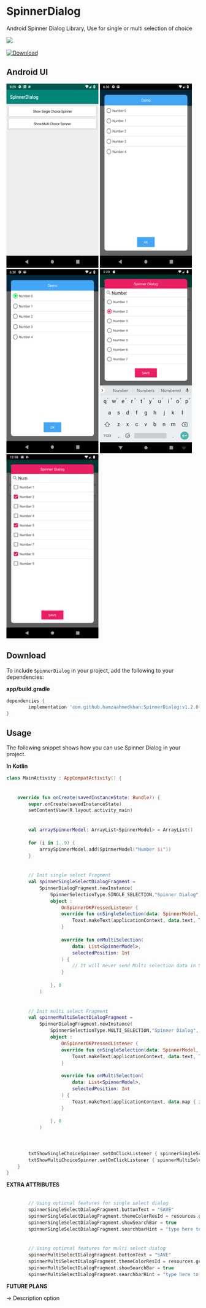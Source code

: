 # SpinnerDialog
Android Spinner Dialog Library, Use for single or multi selection of choice

[![](https://jitpack.io/v/hamzaahmedkhan/SpinnerDialog.svg)](https://jitpack.io/#hamzaahmedkhan/SpinnerDialog)

[ ![Download](https://api.bintray.com/packages/hamzaahmedkhan/SpinnerDialog/SpinnerDialog/images/download.svg?version=v1.0) ](https://bintray.com/hamzaahmedkhan/SpinnerDialog/SpinnerDialog/v1.0/link)



## Android UI

<img src='demo/home.png' height=480 width=240 />


<img src='demo/list_0.png' height=480 width=240 />


<img src='demo/list_1.png' height=480 width=240 />


<img src='demo/list_2.png' height=480 width=240 />


<img src='demo/list_3.png' height=480 width=240 />


## Download

To include `SpinnerDialog` in your project, add the following to your dependencies:

**app/build.gradle**
```groovy
dependencies {
        implementation 'com.github.hamzaahmedkhan:SpinnerDialog:v1.2.0'
}
```

## Usage
The following snippet shows how you can use Spinner Dialog in your project.


**In Kotlin**

```kotlin
class MainActivity : AppCompatActivity() {


    override fun onCreate(savedInstanceState: Bundle?) {
        super.onCreate(savedInstanceState)
        setContentView(R.layout.activity_main)


        val arraySpinnerModel: ArrayList<SpinnerModel> = ArrayList()

        for (i in 1..9) {
            arraySpinnerModel.add(SpinnerModel("Number $i"))
        }


        // Init single select Fragment
        val spinnerSingleSelectDialogFragment =
            SpinnerDialogFragment.newInstance(
                SpinnerSelectionType.SINGLE_SELECTION,"Spinner Dialog", arraySpinnerModel,
                object :
                    OnSpinnerOKPressedListener {
                    override fun onSingleSelection(data: SpinnerModel, selectedPosition: Int) {
                        Toast.makeText(applicationContext, data.text, Toast.LENGTH_LONG).show()
                    }

                    override fun onMultiSelection(
                        data: List<SpinnerModel>,
                        selectedPosition: Int
                    ) {
                        // It will never send Multi selection data in SINGLE_SELECTION Mode
                    }

                }, 0
            )


        // Init multi select Fragment
        val spinnerMultiSelectDialogFragment =
            SpinnerDialogFragment.newInstance(
                SpinnerSelectionType.MULTI_SELECTION,"Spinner Dialog", arraySpinnerModel,
                object :
                    OnSpinnerOKPressedListener {
                    override fun onSingleSelection(data: SpinnerModel, selectedPosition: Int) {
                        Toast.makeText(applicationContext, data.text, Toast.LENGTH_LONG).show()
                    }

                    override fun onMultiSelection(
                        data: List<SpinnerModel>,
                        selectedPosition: Int
                    ) {
                        Toast.makeText(applicationContext, data.map { it.text }.joinToString(" - "), Toast.LENGTH_LONG).show()
                    }

                }, 0
            )



        txtShowSingleChoiceSpinner.setOnClickListener { spinnerSingleSelectDialogFragment.show(supportFragmentManager, "SpinnerDialogFragmentSingle") }
        txtShowMultiChoiceSpinner.setOnClickListener { spinnerMultiSelectDialogFragment.show(supportFragmentManager, "SpinnerDialogFragmentMulti") }
    }
}
```



**EXTRA ATTRIBUTES**
```kotlin

        // Using optional features for single select dialog
        spinnerSingleSelectDialogFragment.buttonText = "SAVE"
        spinnerSingleSelectDialogFragment.themeColorResId = resources.getColor(R.color.material_pink500)
        spinnerSingleSelectDialogFragment.showSearchBar = true
        spinnerSingleSelectDialogFragment.searchbarHint = "type here to search.."


        // Using optional features for multi select dialog
        spinnerMultiSelectDialogFragment.buttonText = "SAVE"
        spinnerMultiSelectDialogFragment.themeColorResId = resources.getColor(R.color.material_pink500)
        spinnerMultiSelectDialogFragment.showSearchBar = true
        spinnerMultiSelectDialogFragment.searchbarHint = "type here to search.."

```


**FUTURE PLANS**

-> Description option
